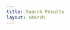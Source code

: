 ```yaml
---
title: Search Results
layout: search
---
```

<!--
  // Licensed to the Apache Software Foundation (ASF) under one or more
  // contributor license agreements.  See the NOTICE file distributed with
  // this work for additional information regarding copyright ownership.
  // The ASF licenses this file to You under the Apache License, Version 2.0
  // (the "License"); you may not use this file except in compliance with
  // the License.  You may obtain a copy of the License at
  //
  //    http://www.apache.org/licenses/LICENSE-2.0
  //
  // Unless required by applicable law or agreed to in writing, software
  // distributed under the License is distributed on an "AS IS" BASIS,
  // WITHOUT WARRANTIES OR CONDITIONS OF ANY KIND, either express or implied.
  // See the License for the specific language governing permissions and
  // limitations under the License.
  //
  -->
